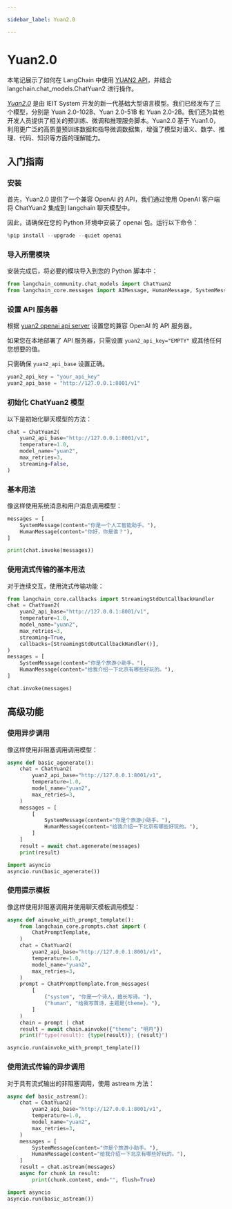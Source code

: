 ```yaml
---

sidebar_label: Yuan2.0

---
```


# Yuan2.0

本笔记展示了如何在 LangChain 中使用 [YUAN2 API](https://github.com/IEIT-Yuan/Yuan-2.0/blob/main/docs/inference_server.md)，并结合 langchain.chat_models.ChatYuan2 进行操作。

[*Yuan2.0*](https://github.com/IEIT-Yuan/Yuan-2.0/blob/main/README-EN.md) 是由 IEIT System 开发的新一代基础大型语言模型。我们已经发布了三个模型，分别是 Yuan 2.0-102B、Yuan 2.0-51B 和 Yuan 2.0-2B。我们还为其他开发人员提供了相关的预训练、微调和推理服务脚本。Yuan2.0 基于 Yuan1.0，利用更广泛的高质量预训练数据和指导微调数据集，增强了模型对语义、数学、推理、代码、知识等方面的理解能力。

## 入门指南

### 安装

首先，Yuan2.0 提供了一个兼容 OpenAI 的 API，我们通过使用 OpenAI 客户端将 ChatYuan2 集成到 langchain 聊天模型中。

因此，请确保在您的 Python 环境中安装了 openai 包。运行以下命令：

```python
%pip install --upgrade --quiet openai
```

### 导入所需模块

安装完成后，将必要的模块导入到您的 Python 脚本中：

```python
from langchain_community.chat_models import ChatYuan2
from langchain_core.messages import AIMessage, HumanMessage, SystemMessage
```

### 设置 API 服务器

根据 [yuan2 openai api server](https://github.com/IEIT-Yuan/Yuan-2.0/blob/main/docs/Yuan2_fastchat.md) 设置您的兼容 OpenAI 的 API 服务器。

如果您在本地部署了 API 服务器，只需设置 `yuan2_api_key="EMPTY"` 或其他任何您想要的值。

只需确保 `yuan2_api_base` 设置正确。

```python
yuan2_api_key = "your_api_key"
yuan2_api_base = "http://127.0.0.1:8001/v1"
```

### 初始化 ChatYuan2 模型

以下是初始化聊天模型的方法：

```python
chat = ChatYuan2(
    yuan2_api_base="http://127.0.0.1:8001/v1",
    temperature=1.0,
    model_name="yuan2",
    max_retries=3,
    streaming=False,
)
```

### 基本用法

像这样使用系统消息和用户消息调用模型：

```python
messages = [
    SystemMessage(content="你是一个人工智能助手。"),
    HumanMessage(content="你好，你是谁？"),
]
```

```python
print(chat.invoke(messages))
```

### 使用流式传输的基本用法

对于连续交互，使用流式传输功能：

```python
from langchain_core.callbacks import StreamingStdOutCallbackHandler
chat = ChatYuan2(
    yuan2_api_base="http://127.0.0.1:8001/v1",
    temperature=1.0,
    model_name="yuan2",
    max_retries=3,
    streaming=True,
    callbacks=[StreamingStdOutCallbackHandler()],
)
messages = [
    SystemMessage(content="你是个旅游小助手。"),
    HumanMessage(content="给我介绍一下北京有哪些好玩的。"),
]
```

```python
chat.invoke(messages)
```

## 高级功能

### 使用异步调用

像这样使用非阻塞调用调用模型：

```python
async def basic_agenerate():
    chat = ChatYuan2(
        yuan2_api_base="http://127.0.0.1:8001/v1",
        temperature=1.0,
        model_name="yuan2",
        max_retries=3,
    )
    messages = [
        [
            SystemMessage(content="你是个旅游小助手。"),
            HumanMessage(content="给我介绍一下北京有哪些好玩的。"),
        ]
    ]
    result = await chat.agenerate(messages)
    print(result)
```

```python
import asyncio
asyncio.run(basic_agenerate())
```

### 使用提示模板

像这样使用非阻塞调用并使用聊天模板调用模型：

```python
async def ainvoke_with_prompt_template():
    from langchain_core.prompts.chat import (
        ChatPromptTemplate,
    )
    chat = ChatYuan2(
        yuan2_api_base="http://127.0.0.1:8001/v1",
        temperature=1.0,
        model_name="yuan2",
        max_retries=3,
    )
    prompt = ChatPromptTemplate.from_messages(
        [
            ("system", "你是一个诗人，擅长写诗。"),
            ("human", "给我写首诗，主题是{theme}。"),
        ]
    )
    chain = prompt | chat
    result = await chain.ainvoke({"theme": "明月"})
    print(f"type(result): {type(result)}; {result}")
```

```python
asyncio.run(ainvoke_with_prompt_template())
```

### 使用流式传输的异步调用

对于具有流式输出的非阻塞调用，使用 astream 方法：

```python
async def basic_astream():
    chat = ChatYuan2(
        yuan2_api_base="http://127.0.0.1:8001/v1",
        temperature=1.0,
        model_name="yuan2",
        max_retries=3,
    )
    messages = [
        SystemMessage(content="你是个旅游小助手。"),
        HumanMessage(content="给我介绍一下北京有哪些好玩的。"),
    ]
    result = chat.astream(messages)
    async for chunk in result:
        print(chunk.content, end="", flush=True)
```

```python
import asyncio
asyncio.run(basic_astream())
```